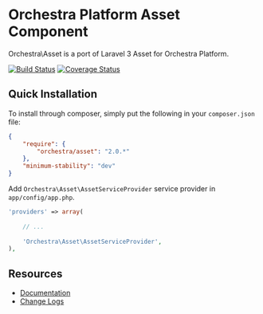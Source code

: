 Orchestra Platform Asset Component
==============

Orchestra\Asset is a port of Laravel 3 Asset for Orchestra Platform.

[![Build Status](https://travis-ci.org/orchestral/asset.png?branch=2.0)](https://travis-ci.org/orchestral/asset) [![Coverage Status](https://coveralls.io/repos/orchestral/asset/badge.png?branch=2.0)](https://coveralls.io/r/orchestral/asset?branch=2.0)

## Quick Installation

To install through composer, simply put the following in your `composer.json` file:

```json
{
	"require": {
		"orchestra/asset": "2.0.*"
	},
	"minimum-stability": "dev"
}
```

Add `Orchestra\Asset\AssetServiceProvider` service provider in `app/config/app.php`.

```php
'providers' => array(
	
	// ...
	
	'Orchestra\Asset\AssetServiceProvider',
),
```

## Resources

* [Documentation](http://orchestraplatform.com/docs/2.0/components/asset)
* [Change Logs](https://github.com/orchestral/asset/wiki/Change-Logs)
